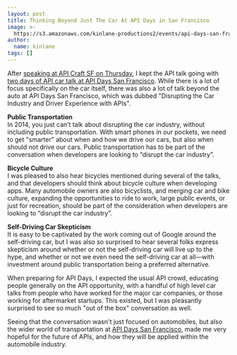 ```yaml
---
layout: post
title: Thinking Beyond Just The Car At API Days in San Francisco
image: >-
  https://s3.amazonaws.com/kinlane-productions2/events/api-days-san-francisco-2014/api-days-sf-june-2014.jpg
author:
  name: kinlane
tags: []
---
```

After [speaking at API Craft SF on Thursday](http://apievangelist.com/2014/06/16/api-craft-san-francisco-wrapup-for-june-2014/), I kept the API talk going with [two days of API car talk at API Days San Francisco](http://sf.apidays.io/). While there is a lot of focus specifically on the car itself, there was also a lot of talk beyond the auto at API Days San Francisco, which was dubbed "Disrupting the Car Industry and Driver Experience with APIs".

**Public Transportation**  
In 2014, you just can’t talk about disrupting the car industry, without including public transportation. With smart phones in our pockets, we need to get "smarter" about when and how we drive our cars, but also when should not drive our cars. Public transportation has to be part of the conversation when developers are looking to “disrupt the car industry”.

**Bicycle Culture**  
I was pleased to also hear bicycles mentioned during several of the talks, and that developers should think about bicycle culture when developing apps. Many automobile owners are also bicyclists, and merging car and bike culture, expanding the opportunities to ride to work, large public events, or just for recreation, should be part of the consideration when developers are looking to “disrupt the car industry”.

**Self-Driving Car Skepticism**  
It is easy to be captivated by the work coming out of Google around the self-driving car, but I was also so surprised to hear several folks express skepticism around whether or not the self-driving car will live up to the hype, and whether or not we even need the self-driving car at all—with investment around public transportation being a preferred alternative.

When preparing for API Days, I expected the usual API crowd, educating people generally on the API opportunity, with a handful of high level car talks from people who have worked for the major car companies, or those working for aftermarket startups. This existed, but I was pleasantly surprised to see so much "out of the box" conversation as well.

Seeing that the conversation wasn't just focused on automobiles, but also the wider world of transportation at [API Days San Francisco,](http://sf.apidays.io/) made me very hopeful for the future of APIs, and how they will be applied within the automobile industry.